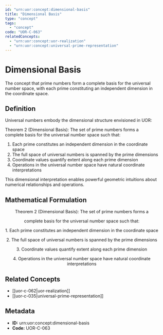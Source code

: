 ```yaml
---
id: "urn:uor:concept:dimensional-basis"
title: "Dimensional Basis"
type: "concept"
tags:
  - "concept"
code: "UOR-C-063"
relatedConcepts:
  - "urn:uor:concept:uor-realization"
  - "urn:uor:concept:universal-prime-representation"
---
```


# Dimensional Basis

The concept that prime numbers form a complete basis for the universal number space, with each prime constituting an independent dimension in the coordinate space.

## Definition

Universal numbers embody the dimensional structure envisioned in UOR:

Theorem 2 (Dimensional Basis): The set of prime numbers forms a complete basis for the universal number space such that:

1. Each prime constitutes an independent dimension in the coordinate space
2. The full space of universal numbers is spanned by the prime dimensions
3. Coordinate values quantify extent along each prime dimension
4. Operations in the universal number space have natural coordinate interpretations

This dimensional interpretation enables powerful geometric intuitions about numerical relationships and operations.

## Mathematical Formulation

$$
\text{Theorem 2 (Dimensional Basis): The set of prime numbers forms a}
$$

$$
\text{complete basis for the universal number space such that:}
$$

$$
\text{1. Each prime constitutes an independent dimension in the coordinate space}
$$

$$
\text{2. The full space of universal numbers is spanned by the prime dimensions}
$$

$$
\text{3. Coordinate values quantify extent along each prime dimension}
$$

$$
\text{4. Operations in the universal number space have natural coordinate interpretations}
$$

## Related Concepts

- [[uor-c-062|uor-realization]]
- [[uor-c-035|universal-prime-representation]]

## Metadata

- **ID:** urn:uor:concept:dimensional-basis
- **Code:** UOR-C-063
